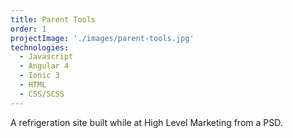 ```yaml
---
title: Parent Tools
order: 1
projectImage: './images/parent-tools.jpg'
technologies:
  - Javascript
  - Angular 4
  - Ionic 3
  - HTML
  - CSS/SCSS
---
```

A refrigeration site built while at High Level Marketing from a PSD.